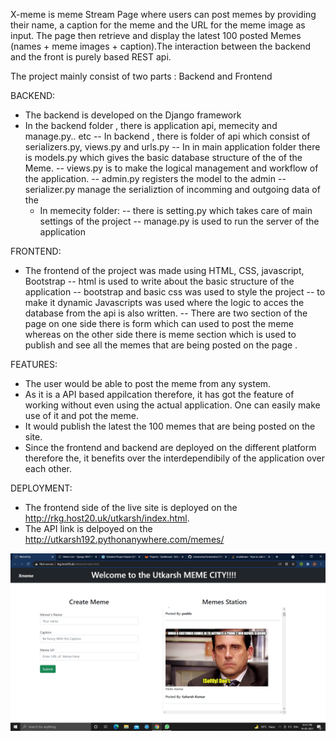 X-meme is meme Stream Page where users can post memes by providing their name, a caption for the meme and the URL for the meme image as input. 
The page then retrieve and display the latest 100 posted Memes (names + meme images + caption).The interaction between the backend and the front is purely based 
REST api.


The project mainly consist of two parts : Backend and Frontend

BACKEND:
* The backend is developed on the Django framework
* In the backend folder , there is application api, memecity and manage.py.. etc
   -- In backend , there is folder of api which consist of serializers.py, views.py and urls.py
   -- In in main application folder there is models.py which gives the basic database structure of the of the Meme.
   -- views.py is to make the logical management and workflow of the application.
   -- admin.py registers the model to the admin
   -- serializer.py manage the serializtion of incomming and outgoing data of the
   * In memecity folder:
    -- there is setting.py which takes care of main settings of the project
    -- manage.py  is used to run the server of the application


FRONTEND:
* The frontend of the project was made using HTML, CSS, javascript, Bootstrap 
-- html is used to write about the basic structure of the application
-- bootstrap and basic css was used to style the project
-- to make it dynamic Javascripts was used where the logic to acces the database from the api is also written.
-- There are two section of the page on one side there is form which can used to post the meme whereas on the other side there is meme section
   which is used to publish and see all the memes that are being posted on the page .



FEATURES:
* The user would be able to post the meme from any system.
* As it is a API based appilcation therefore, it has got the feature of working without even using the actual application. One can easily make use of it and pot the meme.
* It would publish the latest the 100 memes that are being posted on the site.
* Since the frontend and backend are deployed on the different platform therefore the, it benefits over the interdependibily of the application over each other. 




DEPLOYMENT:
* The frontend side of the live site is deployed on the http://rkg.host20.uk/utkarsh/index.html.
* The API link is delpoyed on the http://utkarsh192.pythonanywhere.com/memes/ 


![Screenshot](screenshot.png)
